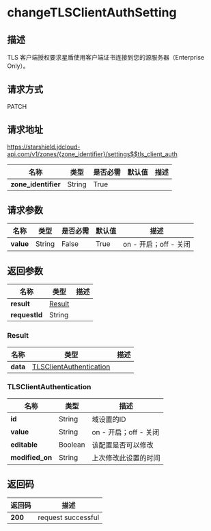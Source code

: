 # changeTLSClientAuthSetting


## 描述
TLS 客户端授权要求星盾使用客户端证书连接到您的源服务器（Enterprise Only）。

## 请求方式
PATCH

## 请求地址
https://starshield.jdcloud-api.com/v1/zones/{zone_identifier}/settings$$tls_client_auth

|名称|类型|是否必需|默认值|描述|
|---|---|---|---|---|
|**zone_identifier**|String|True| | |

## 请求参数
|名称|类型|是否必需|默认值|描述|
|---|---|---|---|---|
|**value**|String|False|True|on - 开启；off - 关闭|


## 返回参数
|名称|类型|描述|
|---|---|---|
|**result**|[Result](changeTLSClientAuthSetting#result)| |
|**requestId**|String| |

### <div id="result">Result</div>
|名称|类型|描述|
|---|---|---|
|**data**|[TLSClientAuthentication](changeTLSClientAuthSetting#tlsclientauthentication)| |
### <div id="tlsclientauthentication">TLSClientAuthentication</div>
|名称|类型|描述|
|---|---|---|
|**id**|String|域设置的ID|
|**value**|String|on - 开启；off - 关闭|
|**editable**|Boolean|该配置是否可以修改|
|**modified_on**|String|上次修改此设置的时间|

## 返回码
|返回码|描述|
|---|---|
|**200**|request successful|
